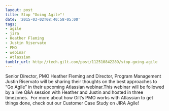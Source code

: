 ```yaml
---
layout: post
title: Stop "Going Agile"!
date: '2015-03-02T08:40:58-05:00'
tags:
- agile
- jira
- Heather Fleming
- Justin Riservato
- PMO
- webinar
- Atlassian
tumblr_url: http://tech.gilt.com/post/112510842289/stop-going-agile
---
```

Senior Director, PMO Heather Fleming and Director, Program Management Justin Riservato will be sharing their thoughts on the best approaches to “Go Agile” in their upcoming Atlassian webinar.This webinar will be followed by a live Q&A session with Heather and Justin and hosted in three timezones.  For more about how Gilt’s PMO works with Atlassian to get things done, check out our Customer Case Study on JIRA Agile!
